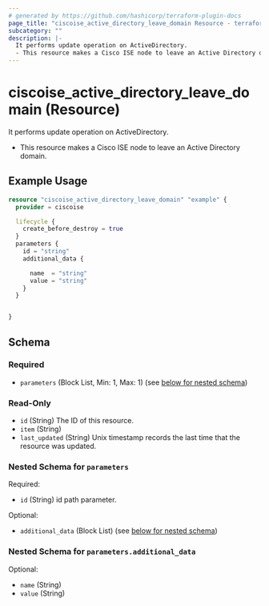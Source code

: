 ```yaml
---
# generated by https://github.com/hashicorp/terraform-plugin-docs
page_title: "ciscoise_active_directory_leave_domain Resource - terraform-provider-ciscoise"
subcategory: ""
description: |-
  It performs update operation on ActiveDirectory.
  - This resource makes a Cisco ISE node to leave an Active Directory domain.
---
```


# ciscoise_active_directory_leave_domain (Resource)

It performs update operation on ActiveDirectory.
- This resource makes a Cisco ISE node to leave an Active Directory domain.

## Example Usage

```terraform
resource "ciscoise_active_directory_leave_domain" "example" {
  provider = ciscoise

  lifecycle {
    create_before_destroy = true
  }
  parameters {
    id = "string"
    additional_data {

      name  = "string"
      value = "string"
    }
  }


}
```

<!-- schema generated by tfplugindocs -->
## Schema

### Required

- `parameters` (Block List, Min: 1, Max: 1) (see [below for nested schema](#nestedblock--parameters))

### Read-Only

- `id` (String) The ID of this resource.
- `item` (String)
- `last_updated` (String) Unix timestamp records the last time that the resource was updated.

<a id="nestedblock--parameters"></a>
### Nested Schema for `parameters`

Required:

- `id` (String) id path parameter.

Optional:

- `additional_data` (Block List) (see [below for nested schema](#nestedblock--parameters--additional_data))

<a id="nestedblock--parameters--additional_data"></a>
### Nested Schema for `parameters.additional_data`

Optional:

- `name` (String)
- `value` (String)


